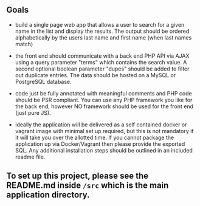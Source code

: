 ## Goals

- build a single page web app that allows a user to search for a given name in the list and display the results. The output should be ordered alphabetically by the users last name and first name (when last names match)

- the front end should communicate with a back end PHP API via AJAX using a query parameter "terms" which contains the search value. A second optional boolean parameter "dupes" should be added to filter out duplicate entries. The data should be hosted on a MySQL or PostgreSQL database.

- code just be fully annotated with meaningful comments and PHP code should be PSR compliant. You can use any PHP framework you like for the back end, however NO framework should be used for the front end (just pure JS).

- ideally the application will be delivered as a self contained docker or vagrant image with minimal set up required, but this is not mandatory if it will take you over the allotted time. If you cannot package the application up via Docker/Vagrant then please provide the exported SQL. Any additional installation steps should be outlined in an included readme file.

## To set up this project, please see the README.md inside `/src` which is the main application directory.